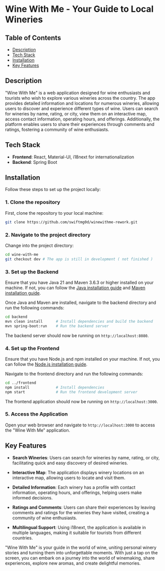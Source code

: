 # Wine With Me - Your Guide to Local Wineries


## Table of Contents

- [Description](#description)
- [Tech Stack](#tech-stack)
- [Installation](#installation)
- [Key Features](#key-features)

## Description

"Wine With Me" is a web application designed for wine enthusiasts and tourists who wish to explore various wineries across the country. The app provides detailed information and locations for numerous wineries, allowing users to discover and experience different types of wine. Users can search for wineries by name, rating, or city, view them on an interactive map, access contact information, operating hours, and offerings. Additionally, the platform enables users to share their experiences through comments and ratings, fostering a community of wine enthusiasts.

## Tech Stack

- **Frontend**: React, Material-UI, i18next for internationalization
- **Backend**: Spring Boot

## Installation

Follow these steps to set up the project locally:

### 1. Clone the repository

First, clone the repository to your local machine:

```bash
git clone https://github.com/swiftmg0d/winewithme-rework.git
```

### 2. Navigate to the project directory

Change into the project directory:

```bash
cd wine-with-me
git checkout dev # The app is still in development ( not finished )
```

### 3. Set up the Backend

Ensure that you have Java 21 and Maven 3.6.3 or higher installed on your machine. If not, you can follow the [Java installation guide](https://www.oracle.com/java/technologies/javase-jdk21-downloads.html) and [Maven installation guide](https://maven.apache.org/install.html).

Once Java and Maven are installed, navigate to the backend directory and run the following commands:

```bash
cd backend
mvn clean install      # Install dependencies and build the backend
mvn spring-boot:run    # Run the backend server
```


The backend server should now be running on `http://localhost:8080`.

### 4. Set up the Frontend

Ensure that you have Node.js and npm installed on your machine. If not, you can follow the [Node.js installation guide](https://nodejs.org/en/download/).

Navigate to the frontend directory and run the following commands:

```bash
cd ../frontend
npm install            # Install dependencies
npm start              # Run the frontend development server
```


The frontend application should now be running on `http://localhost:3000`.

### 5. Access the Application

Open your web browser and navigate to `http://localhost:3000` to access the "Wine With Me" application.

## Key Features

- **Search Wineries**: Users can search for wineries by name, rating, or city, facilitating quick and easy discovery of desired wineries.

- **Interactive Map**: The application displays winery locations on an interactive map, allowing users to locate and visit them.

- **Detailed Information**: Each winery has a profile with contact information, operating hours, and offerings, helping users make informed decisions.

- **Ratings and Comments**: Users can share their experiences by leaving comments and ratings for the wineries they have visited, creating a community of wine enthusiasts.

- **Multilingual Support**: Using i18next, the application is available in multiple languages, making it suitable for tourists from different countries.

"Wine With Me" is your guide in the world of wine, uniting personal winery stories and turning them into unforgettable moments. With just a tap on the screen, you can embark on a journey into the world of winemaking, share experiences, explore new aromas, and create delightful memories. 
